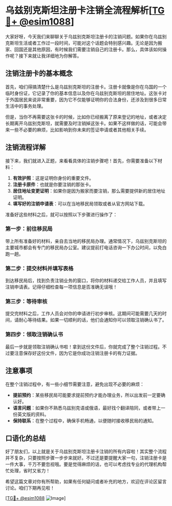 # 乌兹别克斯坦注册卡注销全流程解析[[TG💪+ @esim1088](https://t.me/s/esim1088)]

大家好呀，今天我们来聊聊关于乌兹别克斯坦注册卡的注销问题。如果你在乌兹别克斯坦生活或者工作过一段时间，可能对这个话题会特别感兴趣。无论是因为搬家、回国还是其他原因，有时候我们需要注销自己的注册卡。那么，具体该如何操作呢？接下来就让我详细地为你解答。

## 注销注册卡的基本概念

首先，咱们得搞清楚什么是乌兹别克斯坦的注册卡。注册卡就像是你在乌国的一个临时身份证，它记录了你的基本信息以及你在乌兹别克斯坦的居住地址。这张卡对于外国居民来说非常重要，因为它不仅能够证明你的合法身份，还涉及到很多日常生活中的事务处理。

但是，当你不再需要这张卡的时候，比如你已经搬离了原来登记的地址，或者决定长期离开乌兹别克斯坦，就需要及时注销掉这张卡。如果不这样做的话，可能会带来一些不必要的麻烦，比如影响到你未来的签证申请或者其他相关手续。

## 注销流程详解

接下来，我们就进入正题，来看看具体的注销步骤吧！首先，你需要准备以下材料：

1. **有效护照**：这是证明你身份的重要文件。
2. **注册卡原件**：也就是你要注销的那张卡。
3. **居住地址变更证明**：如果你是因为搬家而要注销，那么需要提供新的居住地址证明。
4. **填写好的注销申请表**：可以在当地移民局领取或者从官方网站下载。

准备好这些材料之后，就可以按照以下步骤进行操作了：

### 第一步：前往移民局

带上所有准备好的材料，亲自去当地的移民局办理。通常情况下，乌兹别克斯坦的主要城市都会有专门的移民局办公室。建议提前打电话咨询一下办公时间，以免白跑一趟。

### 第二步：提交材料并填写表格

到达移民局后，找到负责注销业务的窗口，将你的材料递交给工作人员，并且填写注销申请表。记得仔细检查每一项信息是否准确无误哦！

### 第三步：等待审核

提交完材料之后，工作人员会对你的申请进行初步审核。这期间可能需要几天的时间，请耐心等待结果。如果一切顺利的话，他们会通知你可以领取注销确认书了。

### 第四步：领取注销确认书

最后一步就是领取注销确认书啦！拿到这份文件后，你就完成了整个注销过程。不过要注意保存好这份文件，因为它是你成功注销注册卡的有力证据。

## 注意事项

在整个注销过程中，有一些小细节需要注意，避免出现不必要的麻烦：

- **提前预约**：某些移民局可能要求提前预约才能办理业务，所以出发前一定要确认好。
- **语言问题**：如果你不熟悉乌兹别克语或俄语，最好找个翻译陪同，或者带上一份英文版的资料。
- **保持联系**：在整个过程中，确保手机畅通，以便随时接收移民局的通知。

## 口语化的总结

好了朋友们，以上就是关于乌兹别克斯坦注册卡注销的所有内容啦！其实整个流程并不复杂，只要按照步骤一步步来就好。不过还是要提醒大家一句，注销注册卡是一件大事，千万不要忽视哦。要是觉得麻烦的话，也可以考虑找专业的代理机构帮忙处理，省时又省力！

希望这篇文章对你有所帮助，如果有任何疑问或者补充的地方，欢迎在评论区留言讨论。咱们下期再见啦！

[[TG💪+ @esim1088](https://t.me/s/esim1088) ![Image](https://i.postimg.cc/4NQfJmqS/Snipaste-2025-05-13-00-14-12.png)]